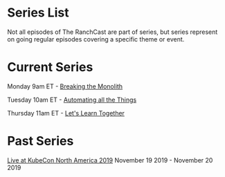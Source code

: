# Series List

Not all episodes of The RanchCast are part of series, but series represent on going regular episodes covering a specific theme or event.

# Current Series

Monday 9am ET - [Breaking the Monolith](breaking-the-monolith/README.md) 

Tuesday 10am ET - [Automating all the Things](automating-all-the-things/README.md)

Thursday 11am ET - [Let's Learn Together](lets-learn-together/README.md)

# Past Series

[Live at KubeCon North America 2019](kubecon-north-america-2019/README.md) November 19 2019 - November 20 2019